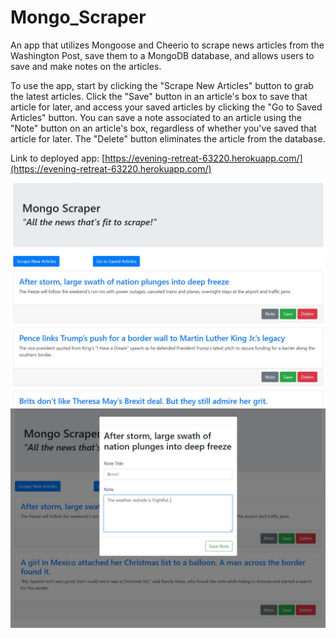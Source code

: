 # Mongo_Scraper
An app that utilizes Mongoose and Cheerio to scrape news articles from the Washington Post, save them to a MongoDB database, and allows users to save and make notes on the articles.

To use the app, start by clicking the "Scrape New Articles" button to grab the latest articles. Click the "Save" button in an article's box to save that article for later, and access your saved articles by clicking the "Go to Saved Articles" button. You can save a note associated to an article using the "Note" button on an article's box, regardless of whether you've saved that article for later. The "Delete" button eliminates the article from the database. 

Link to deployed app: [https://evening-retreat-63220.herokuapp.com/](https://evening-retreat-63220.herokuapp.com/)

![scrapeNew](./scrapeNew.JPG)
![saveNote](./saveNote.JPG)
